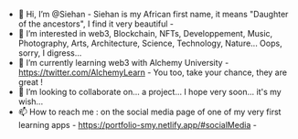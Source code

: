 - 👋 Hi, I’m @Siehan - Siehan is my African first name, it means "Daughter of the ancestors", I find it very beautiful -
- 👀 I’m interested in web3, Blockchain, NFTs, Developpement, Music, Photography, Arts, Architecture, Science, Technology, Nature... Oops, sorry, I digress... 
- 🌱 I’m currently learning web3 with Alchemy University - https://twitter.com/AlchemyLearn - You too, take your chance, they are great !
- 💞️ I’m looking to collaborate on... a project... I hope very soon... it's my wish...
- 📫 How to reach me : on the social media page of one of my very first learning apps - https://portfolio-smy.netlify.app/#socialMedia -

<!---
Siehan/Siehan is a ✨ special ✨ repository because its `README.md` (this file) appears on your GitHub profile.
You can click the Preview link to take a look at your changes.
--->

